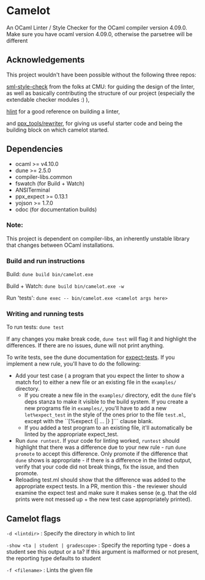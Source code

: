 # Camelot
An OCaml Linter / Style Checker for the OCaml compiler version 4.09.0.
Make sure you have ocaml version 4.09.0, otherwise the parsetree will be different

## Acknowledgements
This project wouldn't have been possible without the following three repos:

[sml-style-check](https://github.com/jluningp/sml-style-check) from the folks at CMU: for guiding the design of the linter, as well as basically contributing the structure of our project (especially the extendable checker modules :) ),

[hlint](https://github.com/ndmitchell/hlint) for a good reference on building a linter,

and [ppx_tools/rewriter](https://github.com/ocaml-ppx/ppx_tools/blob/master/rewriter.ml), for giving us useful starter code and being the building block on which camelot started. 

## Dependencies
- ocaml >= v4.10.0
- dune >= 2.5.0
- compiler-libs.common
- fswatch (for Build + Watch)
- ANSITerminal
- ppx_expect >= 0.13.1
- yojson >= 1.7.0
- odoc (for documentation builds)

### Note:
This project is dependent on compiler-libs, an inherently unstable library that
changes between OCaml installations.

### Build and run instructions
Build:
`dune build bin/camelot.exe`

Build + Watch:
`dune build bin/camelot.exe -w`

Run 'tests':
`dune exec -- bin/camelot.exe <camelot args here>`

### Writing and running tests
To run tests:
`dune test`

If any changes you make break code, `dune test` will flag it and highlight the differences. If there are no issues,
dune will not print anything.

To write tests, see the dune documentation for [expect-tests](https://dune.readthedocs.io/en/stable/tests/html).
If you implement a new rule, you'll have to do the following:
* Add your test case ( a program that you expect the linter to show a match for) to either a new file or an existing file
  in the `examples/` directory.
  * If you create a new file in the `examples/` directory, edit the `dune` file's deps stanza to make it visible to the
  build system. If you create a new programs file in `examples/`, you'll have to add a new `let%expect_test` in the style of the ones prior to the
  file `test.ml`, except with the ``[%expect {| ... |} ]``` clause blank.
  * If you added a test program to an existing file, it'll automatically be linted by the appropriate expect_test.
* Run `dune runtest`. If your code for linting worked, `runtest` should
  highlight that there was a difference due to your new rule - run `dune promote` to accept this difference.
  Only promote if the difference that `dune` shows is appropriate - if there is a difference in the linted output, verify that your code did not break things,
  fix the issue, and then promote.
* Reloading test.ml should show that the difference was added to the appropriate expect tests. In a PR, mention this - the reviewer
  should examine the expect test and make sure it makes sense (e.g. that the old prints were not messed up + the new test case appropriately printed).

## Camelot flags

`-d <lintdir>` : Specify the directory in which to lint

`-show <ta | student | gradescope>` : Specify the reporting type - does a student see this output or a ta?
If this argument is malformed or not present, the reporting type defaults to student

`-f <filename>` : Lints the given file





